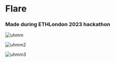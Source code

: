 # Flare
### Made during ETHLondon 2023 hackathon

![uhmm](https://github.com/JustAnotherDevv/EthLondon-2023/assets/101796507/c30380a8-b78a-4486-8a47-178e1b21c9fc)

![uhmm2](https://github.com/JustAnotherDevv/EthLondon-2023/assets/101796507/95895b33-34e5-415e-bf0f-a173397f52c4)

![uhmm3](https://github.com/JustAnotherDevv/EthLondon-2023/assets/101796507/d7fe4827-15a5-4db6-98a8-f7efc86b8f1e)
